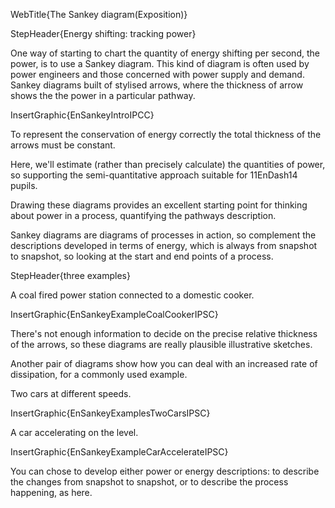 WebTitle{The Sankey diagram(Exposition)}

StepHeader{Energy shifting: tracking power}

One way of starting to chart the quantity of energy shifting per second, the power, is to use a Sankey diagram. This kind of diagram is often used by power engineers and those concerned with power supply and demand. Sankey diagrams built of stylised arrows, where the thickness of arrow shows the the power in a particular pathway.

InsertGraphic{EnSankeyIntroIPCC}

To represent the conservation of energy correctly the total thickness of the arrows must be constant.

Here, we'll estimate (rather than precisely calculate) the quantities of power, so supporting the semi-quantitative approach suitable for 11EnDash14 pupils.

Drawing these diagrams provides an excellent starting point for thinking about power in a process, quantifying the pathways description.

Sankey diagrams are diagrams of processes in action, so complement the descriptions developed in terms of energy, which is always from snapshot to snapshot, so looking at the start and end points of a process.

StepHeader{three examples}

A coal fired power station connected to a domestic cooker.

InsertGraphic{EnSankeyExampleCoalCookerIPSC}


There's not enough information to decide on the precise relative thickness of the arrows, so these diagrams are really plausible illustrative sketches.

Another pair of diagrams show how you can deal with an increased rate of dissipation, for a commonly used example.

Two cars at different speeds.

InsertGraphic{EnSankeyExamplesTwoCarsIPSC}

A car accelerating on the level.

InsertGraphic{EnSankeyExampleCarAccelerateIPSC}

You can chose to develop either power or energy descriptions: to describe the changes from snapshot to snapshot, or to describe the process happening, as here.
